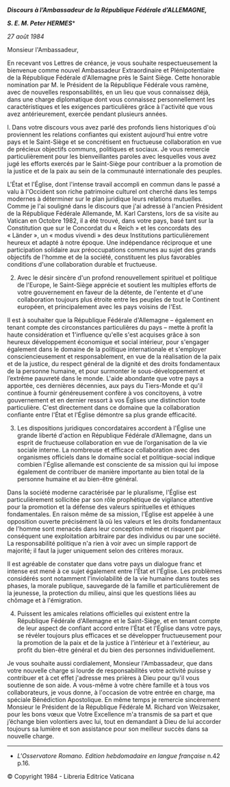 ***Discours à l’Ambassadeur de la République Fédérale d’ALLEMAGNE,***

***S. E. M. Peter HERMES****

*27 août 1984*

Monsieur l'Ambassadeur,

En recevant vos Lettres de créance, je vous souhaite respectueusement la bienvenue comme nouvel Ambassadeur Extraordinaire et Plénipotentiaire de la République Fédérale d'Allemagne près le Saint Siège. Cette honorable nomination par M. le Président de la République Fédérale vous ramène, avec de nouvelles responsabilités, en un lieu que vous connaissez déjà, dans une charge diplomatique dont vous connaissez personnellement les caractéristiques et les exigences particulières grâce à l'activité que vous avez antérieurement, exercée pendant plusieurs années.

l. Dans votre discours vous avez parlé des profonds liens historiques d'où proviennent les relations confiantes qui existent aujourd'hui entre votre pays et le Saint-Siège et se concrétisent en fructueuse collaboration en vue de précieux objectifs communs, politiques et sociaux. Je vous remercie particulièrement pour les bienveillantes paroles avec lesquelles vous avez jugé les efforts exercés par le Saint-Siège pour contribuer a la promotion de la justice et de la paix au sein de la communauté internationale des peuples.

L'État et l'Église, dont l'intense travail accompli en commun dans le passé a valu à l'Occident son riche patrimoine culturel ont cherché dans les temps modernes à déterminer sur le plan juridique leurs relations mutuelles. Comme je l'ai souligné dans le discours que j'ai adressé à l'ancien Président de la République Fédérale Allemande, M. Karl Carstens, lors de sa visite au Vatican en Octobre 1982, il a été trouvé, dans votre pays, basé tant sur la Constitution que sur le Concordat du « Reich » et les concordats des « Länder », un « modus vivendi » des deux Institutions particulièrement heureux et adapté à notre époque. Une indépendance réciproque et une participation solidaire aux préoccupations communes au sujet des grands objectifs de l'homme et de la société, constituent les plus favorables conditions d'une collaboration durable et fructueuse.

2. Avec le désir sincère d'un profond renouvellement spirituel et politique de l'Europe, le Saint-Siège apprécie et soutient les multiples efforts de votre gouvernement en faveur de la détente, de l'entente et d'une collaboration toujours plus étroite entre les peuples de tout le Continent européen, et principalement avec les pays voisins de l'Est.

Il est à souhaiter que la République Fédérale d'Allemagne – également en tenant compte des circonstances particulières du pays – mette à profit la haute considération et 1'influence qu'elle s'est acquises grâce à son heureux développement économique et social intérieur, pour s'engager également dans le domaine de la politique internationale et s'employer consciencieusement et responsablement, en vue de la réalisation de la paix et de la justice, du respect général de la dignité et des droits fondamentaux de la personne humaine, et pour surmonter le sous-développement et l’extrême pauvreté dans le monde. L'aide abondante que votre pays a apportée, ces dernières décennies, aux pays du Tiers-Monde et qu'il continue à fournir généreusement confère à vos concitoyens, à votre gouvernement et en dernier ressort à vos Églises une distinction toute particulière. C'est directement dans ce domaine que la collaboration confiante entre l'État et l'Église démontre sa plus grande efficacité.

3. Les dispositions juridiques concordataires accordent à l'Église une grande liberté d'action en République Fédérale d’Allemagne, dans un esprit de fructueuse collaboration en vue de l’organisation de la vie sociale interne. La nombreuse et efficace collaboration avec des organismes officiels dans le domaine social et politique-social indique combien l'Église allemande est consciente de sa mission qui lui impose également de contribuer de manière importante au bien total de la personne humaine et au bien-être général.

Dans la société moderne caractérisée par le pluralisme, l'Église est particulièrement sollicitée par son rôle prophétique de vigilance attentive pour la promotion et la défense des valeurs spirituelles et éthiques fondamentales. En raison même de sa mission, l'Église est appelée à une opposition ouverte précisément là où les valeurs et les droits fondamentaux de l'homme sont menacés dans leur conception même et risquent par conséquent une exploitation arbitraire par des individus ou par une société. La responsabilité politique n'a rien à voir avec un simple rapport de majorité; il faut la juger uniquement selon des critères moraux.

Il est agréable de constater que dans votre pays un dialogue franc et intense est mené à ce sujet également entre l'État et l'Église. Les problèmes considérés sont notamment l'inviolabilité de la vie humaine dans toutes ses phases, la morale publique, sauvegarde dé la famille et particulièrement de la jeunesse, la protection du milieu, ainsi que les questions liées au chômage et à l'émigration.

4. Puissent les amicales relations officielles qui existent entre la République Fédérale d'Allemagne et le Saint-Siège, et en tenant compte de leur aspect de confiant accord entre l'État et l'Église dans votre pays, se révéler toujours plus efficaces et se développer fructueusement pour la promotion de la paix et de la justice à l’intérieur et à l'extérieur, au profit du bien-être général et du bien des personnes individuellement.

Je vous souhaite aussi cordialement, Monsieur l'Ambassadeur, que dans votre nouvelle charge si lourde de responsabilités votre activité puisse y contribuer et à cet effet j'adresse mes prières à Dieu pour qu'il vous soutienne de son aide. A vous-même à votre chère famille et à tous vos collaborateurs, je vous donne, à l'occasion de votre entrée en charge, ma spéciale Bénédiction Apostolique. En même temps je remercie sincèrement Monsieur le Président de la République Fédérale M. Richard von Weizsaker, pour les bons vœux que Votre Excellence m'a transmis de sa part et que j’échange bien volontiers avec lui, tout en demandant à Dieu de lui accorder toujours sa lumière et son assistance pour son meilleur succès dans sa nouvelle charge.

* * *

* *L'Osservatore Romano. Edition hebdomadaire en langue française* n.42 p.16.

© Copyright 1984 - Libreria Editrice Vaticana